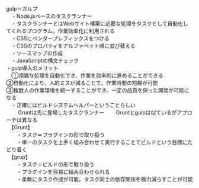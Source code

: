 gulp＝ガルプ   
　・Node.jsベースのタスクランナー   
　・タスクランナーとはWebサイト構築に必要な処理をタスクとして自動化してくれるプログラム。作業効率化に利用される   
  　・CSSにベンダープレフィックスをつける   
  　・CSSのプロパティをアルファベット順に並び替える   
  　・ソースマップの作成   
  　・JavaScriptの構文チェック   
  ・gulp導入のメリット   
  　①煩雑な処理を自動化でき、作業を効率的に進めることができる   
    ②自動化により、人的ミスが減ることで、作業時間の短縮が可能   
    ③複数人の作業環境を統一することができ、一定の品質を保った開発が可能になる   
　・正確にはビルドシステムヘルパーということらしい   
　　 Gruntは先に登場したタスクランナー
 　　Gruntとgulpは似ているがアプローチは異なる   
   　【Grunt】   
   　　・タスク＝プラグインの形で取り扱う   
   　　・単一のタスクを上手く組み合わせて実行することでビルドという目標にたどり着く   
   　【grup】   
   　　・タスク＝ビルドの形で取り扱う  
   　　・プラグインを容易に組み合わせられる   
   　　・柔軟にタスク作成が可能。タスク同士の依存関係を極力減らすことが可能   
